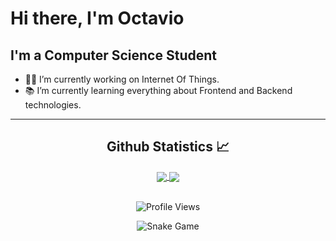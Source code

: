 <!-- Contenedor 1: Información personal -->
<h1>Hi there, I'm Octavio</h1>
<h2>I'm a Computer Science Student</h2>


<ul>
  <li>👨‍💻 I’m currently working on Internet Of Things.</li>
  <li>📚 I’m currently learning everything about Frontend and Backend technologies.</li>
</ul>
<hr>

<!-- Contenedor 2: Estadísticas de GitHub -->
<h2 align="center">Github Statistics 📈</h2>
<div align="center">
  <a href="">
    <img align="center" src="https://github-readme-stats-sigma-five.vercel.app/api?username=paprikadreamdetective&show_icons=true&line_height=40" />
  </a>
  <a href="">
    <img align="center" src="https://github-readme-stats.vercel.app/api/top-langs/?username=paprikadreamdetective&theme=react&line_height=40&hide=css"/>
  </a>
</div>
<br>
<p align = "center">
	<img src = "https://komarev.com/ghpvc/?username=paprikadreamdetective&style=plastic&color=blueviolet" alt = "Profile Views"/>
</p>
<p align = "center">
	<img src = "https://github.com/paprikadreamdetective/paprikadreamdetective/blob/output/github-contribution-grid-snake.svg?" alt = "Snake Game"/>
</p>


